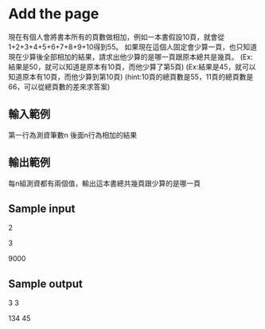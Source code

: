 # Add the page
現在有個人會將書本所有的頁數做相加，例如一本書假設10頁，就會從1+2+3+4+5+6+7+8+9+10得到55。
如果現在這個人固定會少算一頁，也只知道現在少算後全部相加的結果，請求出他少算的是哪一頁跟原本總共是幾頁。
(Ex:結果是50，就可以知道是原本有10頁，而他少算了第5頁)
(Ex:結果是45，就可以知道原本有10頁，而他少算到第10頁)
(hint:10頁的總頁數是55，11頁的總頁數是66，可以從總頁數的差來求答案)
## 輸入範例
第一行為測資筆數n
後面n行為相加的結果
## 輸出範例
每n組測資都有兩個值，輸出這本書總共幾頁跟少算的是哪一頁

## Sample input
2

3

9000

## Sample output
3 3

134 45
